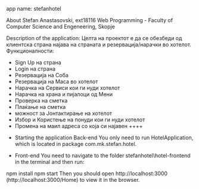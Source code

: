 app name: stefanhotel

About 
Stefan Anastasovski, 
ext18116 Web Programming - Faculty of Computer Science and Engeneering, Skopje

Description of the application:
Целта на проектот е да се обезбеди од клиентска страна најава на страната и резервација/нарачки во хотелот. 
Функционалности:

* Sign Up на страна
* Login на страна
* Резервација на Соба
* Резервација на Маса во хотелот
* Нарачка на Сервиси кои ги нуди хотелот
* Нарачка на храна и пијалоци од Мени
* Проверка на сметка
* Плаќање на сметка
* можност за Јонтактирање на хотелот
* Избор и Користење на понуди кои ги нуди хотелот
* Промена на маил адреса со која си најавен ++++

- Starting the application Back-end You only need to run HotelApplication, which is located in package com.mk.stefan.hotel.

- Front-end You need to navigate to the folder stefanhotel\hotel-frontend in the terminal and then run:

npm install npm start Then you should open http://localhost:3000 (http://localhost:3000/Home) to view it in the browser.
